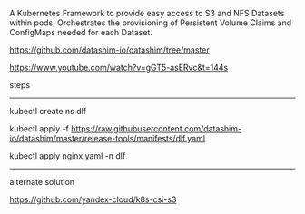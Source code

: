 A Kubernetes Framework to provide easy access to S3 and NFS Datasets within pods. Orchestrates the provisioning of Persistent Volume Claims and ConfigMaps needed for each Dataset. 

https://github.com/datashim-io/datashim/tree/master

https://www.youtube.com/watch?v=gGT5-asERvc&t=144s

steps

---

kubectl create ns dlf

kubectl apply -f https://raw.githubusercontent.com/datashim-io/datashim/master/release-tools/manifests/dlf.yaml

kubectl apply nginx.yaml -n dlf


---

alternate solution

https://github.com/yandex-cloud/k8s-csi-s3